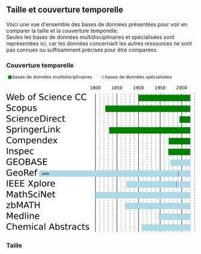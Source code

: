 ## Taille et couverture temporelle

Voici une vue d'ensemble des bases de données présentées pour voir en comparer la taille et la couverture temporelle.   
Seules les bases de données multidisciplinaires et spécialisées sont représentées ici, car les données concernant les autres ressources ne sont pas connues ou suffisamment précises pour être comparées.

### Couverture temporelle

![couverture temporelle](../img/DB-time-frame.png)   

### Taille


